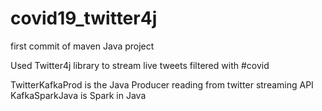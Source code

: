 # covid19_twitter4j
first commit of maven Java project 

Used Twitter4j library to stream live tweets filtered with #covid

TwitterKafkaProd is the Java Producer reading from twitter streaming API
KafkaSparkJava is Spark in Java 


